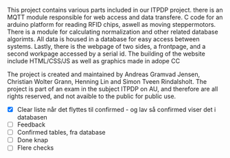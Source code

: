 This project contains various parts included in our ITPDP project. there is an MQTT module responsible for web access and data transfere. C code for an arduino platform for reading RFID chips, aswell as moving steppermotors. There is a module for calculating normalization and other related database algorimts. All data is housed in a database for easy access between systems. Lastly, there is the webpage of two sides, a frontpage, and a second workpage accessed by a serial id. The building of the website include HTML/CSS/JS as well as graphics made in adope CC

The project is created and maintained by Andreas Gramvad Jensen, Christian Wolter Grann, Henning Lin and Simon Tveen Rindalsholt. The project is part of an exam in the subject ITPDP on AU, and therefore are all rights reserved, and not avaible to the public for public use.




- [x] Clear liste når det flyttes til confirmed - og lav så confirmed viser det i databasen
- [ ] Feedback
- [ ] Confirmed tables, fra database
- [ ] Done knap 
- [ ] Flere checks
